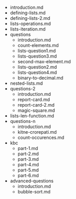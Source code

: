 - introduction.md
- defining-lists.md
- defining-lists-2.md
- lists-operations.md
- lists-iteration.md
- questions
  - introduction.md
  - count-elements.md
  - lists-question1.md
  - lists-question3.md
  - second-max-element.md
  - lists-question2.md
  - lists-question4.md
  - binary-to-decimal.md
- nested-lists.md
- questions-2
  - introduction.md
  - report-card.md
  - report-card-2.md
  - magic-square.md
- lists-len-function.md
- questions-n
  - introduction.md
  - kitne-crorepati.md
  - count-occurences.md
- kbc
  - part-1.md
  - part-2.md
  - part-3.md
  - part-4.md
  - part-5.md
  - part-6.md
- advanced-questions
  - introduction.md
  - bubble-sort.md